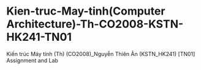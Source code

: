 # Kien-truc-May-tinh(Computer Architecture)-Th-CO2008-KSTN-HK241-TN01
Kiến trúc Máy tính (Th) (CO2008)_Nguyễn Thiên Ân (KSTN_HK241) [TN01] Assignment and Lab
